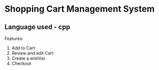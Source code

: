 # Shopping Cart Management System

## Language used - cpp

Features:

1. Add to Cart
2. Review and edit Cart
3. Create a wishlist
4. Checkout
